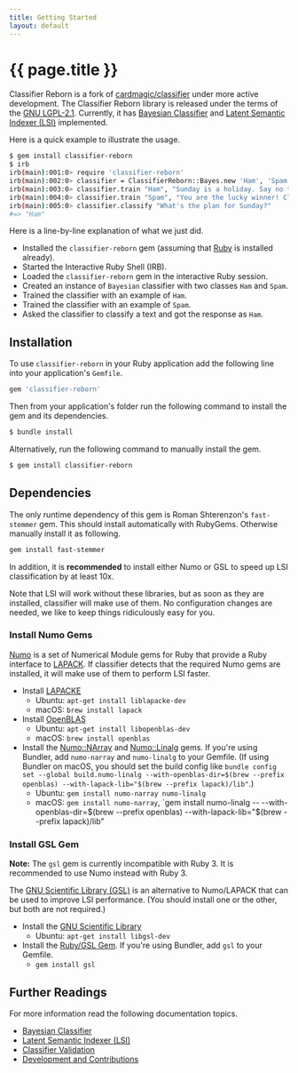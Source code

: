 ```yaml
---
title: Getting Started
layout: default
---
```


# {{ page.title }}

Classifier Reborn is a fork of [cardmagic/classifier](https://github.com/cardmagic/classifier) under more active development.
The Classifier Reborn library is released under the terms of the [GNU LGPL-2.1](https://github.com/jekyll/classifier-reborn/blob/master/LICENSE).
Currently, it has [Bayesian Classifier](https://en.wikipedia.org/wiki/Naive_Bayes_classifier) and [Latent Semantic Indexer (LSI)](https://en.wikipedia.org/wiki/Latent_semantic_analysis) implemented.

Here is a quick example to illustrate the usage.

```bash
$ gem install classifier-reborn
$ irb
irb(main):001:0> require 'classifier-reborn'
irb(main):002:0> classifier = ClassifierReborn::Bayes.new 'Ham', 'Spam'
irb(main):003:0> classifier.train "Ham", "Sunday is a holiday. Say no to work on Sunday!"
irb(main):004:0> classifier.train "Spam", "You are the lucky winner! Claim your holiday prize."
irb(main):005:0> classifier.classify "What's the plan for Sunday?"
#=> "Ham"
```

Here is a line-by-line explanation of what we just did.

* Installed the `classifier-reborn` gem (assuming that [Ruby](https://www.ruby-lang.org/en/) is installed already).
* Started the Interactive Ruby Shell (IRB).
* Loaded the `classifier-reborn` gem in the interactive Ruby session.
* Created an instance of `Bayesian` classifier with two classes `Ham` and `Spam`.
* Trained the classifier with an example of `Ham`.
* Trained the classifier with an example of `Spam`.
* Asked the classifier to classify a text and got the response as `Ham`.

## Installation

To use `classifier-reborn` in your Ruby application add the following line into your application's `Gemfile`.

```ruby
gem 'classifier-reborn'
```

Then from your application's folder run the following command to install the gem and its dependencies.

```bash
$ bundle install
```

Alternatively, run the following command to manually install the gem.

```bash
$ gem install classifier-reborn
```

## Dependencies

The only runtime dependency of this gem is Roman Shterenzon's `fast-stemmer` gem. This should install automatically with RubyGems. Otherwise manually install it as following.

```bash
gem install fast-stemmer
```

In addition, it is **recommended** to install either Numo or GSL to speed up LSI classification by at least 10x.

Note that LSI will work without these libraries, but as soon as they are installed, classifier will make use of them. No configuration changes are needed, we like to keep things ridiculously easy for you.

### Install Numo Gems

[Numo](https://ruby-numo.github.io/narray/) is a set of Numerical Module gems for Ruby that provide a Ruby interface to [LAPACK](http://www.netlib.org/lapack/). If classifier detects that the required Numo gems are installed, it will make use of them to perform LSI faster. 

* Install [LAPACKE](https://www.netlib.org/lapack/lapacke.html)
  * Ubuntu: `apt-get install liblapacke-dev`
  * macOS: `brew install lapack`
* Install [OpenBLAS](https://www.openblas.net/)
  * Ubuntu: `apt-get install libopenblas-dev`
  * macOS: `brew install openblas`
* Install the [Numo::NArray](https://ruby-numo.github.io/narray/) and [Numo::Linalg](https://ruby-numo.github.io/linalg/) gems. If you're using Bundler, add `numo-narray` and `numo-linalg` to your Gemfile. (If using Bundler on macOS, you should set the build config like `bundle config set --global build.numo-linalg --with-openblas-dir=$(brew --prefix openblas) --with-lapack-lib="$(brew --prefix lapack)/lib"`.)
  * Ubuntu: `gem install numo-narray numo-linalg`
  * macOS: `gem install numo-narray`, `gem install numo-linalg -- --with-openblas-dir=$(brew --prefix openblas) --with-lapack-lib="$(brew --prefix lapack)/lib"

### Install GSL Gem

**Note:** The `gsl` gem is currently incompatible with Ruby 3. It is recommended to use Numo instead with Ruby 3.

The [GNU Scientific Library (GSL)](http://www.gnu.org/software/gsl) is an alternative to Numo/LAPACK that can be used to improve LSI performance. (You should install one or the other, but both are not required.)

* Install the [GNU Scientific Library](http://www.gnu.org/software/gsl)
  * Ubuntu: `apt-get install libgsl-dev`
* Install the [Ruby/GSL Gem](https://rubygems.org/gems/gsl). If you're using Bundler, add `gsl` to your Gemfile.
  * `gem install gsl`


## Further Readings

For more information read the following documentation topics.

* [Bayesian Classifier](bayes)
* [Latent Semantic Indexer (LSI)](lsi)
* [Classifier Validation](validation)
* [Development and Contributions](development)
